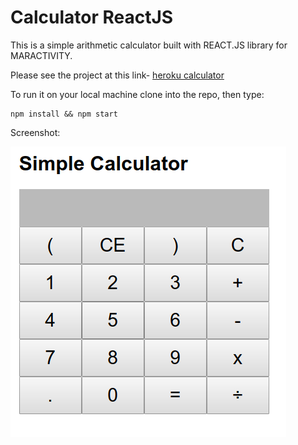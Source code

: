# Calculator ReactJS 
This is a simple arithmetic calculator built with REACT.JS library for MARACTIVITY.  

Please see the project at this link-  [heroku calculator](https://calculator-n.herokuapp.com/)

To run it on your local machine clone into the repo, then type: 

    npm install && npm start
    
    
Screenshot: 

![alt react-calculator-simple](Screenshot.png)



